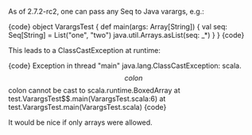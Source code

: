 As of 2.7.2-rc2, one can pass any Seq to Java varargs, e.g.:

{code}
object VarargsTest {
  def main(args: Array[String]) {
    val seq: Seq[String] = List("one", "two")
    java.util.Arrays.asList(seq: _*)
  }
}
{code}

This leads to a ClassCastException at runtime:

{code}
Exception in thread "main" java.lang.ClassCastException: scala.$$colon$$colon cannot be cast to scala.runtime.BoxedArray
	at test.VarargsTest$$.main(VarargsTest.scala:6)
	at test.VarargsTest.main(VarargsTest.scala)
{code}

It would be nice if only arrays were allowed.
